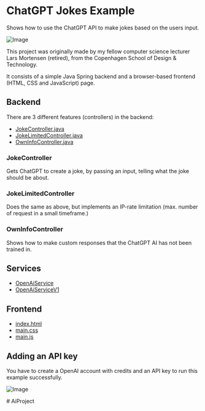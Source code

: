 # ChatGPT Jokes Example

Shows how to use the ChatGPT API to make jokes based on the users input.

![Image](/doc/openai-jokes.jpg)

This project was originally made by my fellow computer science lecturer Lars Mortensen (retired), from the Copenhagen School of Design & Technology.

It consists of a simple Java Spring backend and a browser-based frontend (HTML, CSS and JavaScript) page.

## Backend
There are 3 different features (controllers) in the backend:
- [JokeController.java](https://github.com/RonniKahalani/chatgpt-jokes/blob/master/src/main/java/com/example/chatgptjokes/api/JokeController.java)
- [JokeLimitedController.java](https://github.com/RonniKahalani/chatgpt-jokes/blob/master/src/main/java/com/example/chatgptjokes/api/JokeLimitedController.java)
- [OwnInfoController.java](https://github.com/RonniKahalani/chatgpt-jokes/blob/master/src/main/java/com/example/chatgptjokes/api/OwnInfoController.java)

### JokeController
Gets ChatGPT to create a joke, by passing an input, telling what the joke should be about.

### JokeLimitedController
Does the same as above, but implements an IP-rate limitation (max. number of request in a small timeframe.)

### OwnInfoController
Shows how to make custom responses that the ChatGPT AI has not been trained in.

## Services
- [OpenAiService](https://github.com/RonniKahalani/chatgpt-jokes/blob/master/src/main/java/com/example/chatgptjokes/service/OpenAiService.java)
- [OpenAiServiceV1](https://github.com/RonniKahalani/chatgpt-jokes/blob/master/src/main/java/com/example/chatgptjokes/service/OpenAiServiceV1.java)


## Frontend
- [index.html](https://github.com/RonniKahalani/chatgpt-jokes/blob/master/src/main/resources/static/index.html)
- [main.css](https://github.com/RonniKahalani/chatgpt-jokes/blob/master/src/main/resources/static/css/main.css)
- [main.js](https://github.com/RonniKahalani/chatgpt-jokes/blob/master/src/main/resources/static/js/main.js)

## Adding an API key
You have to create a OpenAI account with credits and an API key to run this example successfully.

![Image](/doc/chatgpt-jokes-apikey.jpg)

#   A i P r o j e c t  
 